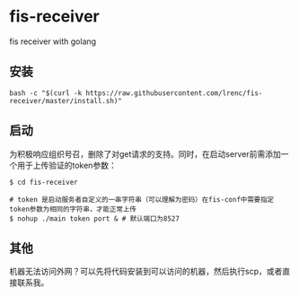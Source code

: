 # fis-receiver

fis receiver with golang

## 安装
```
bash -c "$(curl -k https://raw.githubusercontent.com/lrenc/fis-receiver/master/install.sh)"
```

## 启动

为积极响应组织号召，删除了对get请求的支持。同时，在启动server前需添加一个用于上传验证的token参数：

```
$ cd fis-receiver

# token 是启动服务者自定义的一串字符串（可以理解为密码）在fis-conf中需要指定token参数为相同的字符串，才能正常上传
$ nohup ./main token port & # 默认端口为8527
```

## 其他

机器无法访问外网？可以先将代码安装到可以访问的机器，然后执行scp，或者直接联系我。
